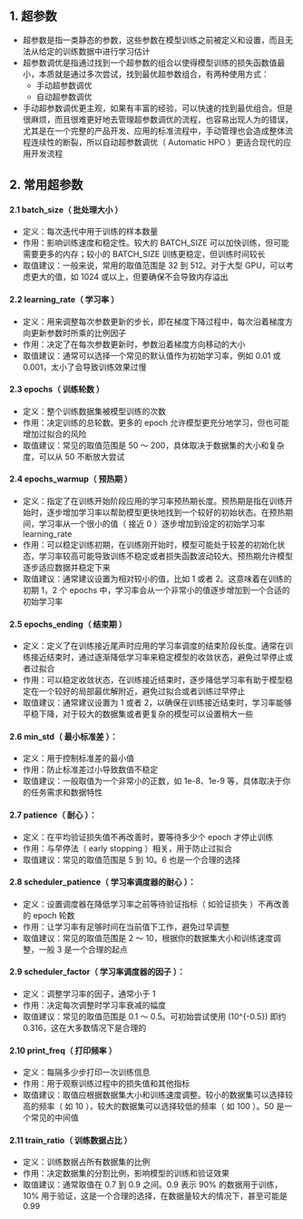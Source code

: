 ## 1. 超参数

- 超参数是指一类静态的参数，这些参数在模型训练之前被定义和设置，而且无法从给定的训练数据中进行学习估计
- 超参数调优是指通过找到一个超参数的组合以使得模型训练的损失函数值最小，本质就是通过多次尝试，找到最优超参数组合，有两种使用方式：
  - 手动超参数调优
  - 自动超参数调优
- 手动超参数调优更主观，如果有丰富的经验，可以快速的找到最优组合。但是很麻烦，而且很难更好地去管理超参数调优的流程，也容易出现人为的错误，尤其是在一个完整的产品开发、应用的标准流程中，手动管理也会造成整体流程连续性的断裂，所以自动超参数调优（ Automatic HPO ）更适合现代的应用开发流程

## 2. 常用超参数

#### 2.1 batch_size（ 批处理大小 ）

- 定义：每次迭代中用于训练的样本数量
- 作用：影响训练速度和稳定性。较大的 BATCH_SIZE 可以加快训练，但可能需要更多的内存；较小的 BATCH_SIZE 训练更稳定，但训练时间较长
- 取值建议：一般来说，常用的取值范围是 32 到 512。对于大型 GPU，可以考虑更大的值，如 1024 或以上，但要确保不会导致内存溢出

#### 2.2 learning_rate（ 学习率 ）

- 定义：用来调整每次参数更新的步长，即在梯度下降过程中，每次沿着梯度方向更新参数时所乘的比例因子
- 作用：决定了在每次参数更新时，参数沿着梯度方向移动的大小
- 取值建议：通常可以选择一个常见的默认值作为初始学习率，例如 0.01 或 0.001，太小了会导致训练效果过慢

#### 2.3 epochs（ 训练轮数 ）

- 定义：整个训练数据集被模型训练的次数
- 作用：决定训练的总轮数。更多的 epoch 允许模型更充分地学习，但也可能增加过拟合的风险
- 取值建议：常见的取值范围是 50 ～ 200，具体取决于数据集的大小和复杂度，可以从 50 不断放大尝试

#### 2.4 epochs_warmup（ 预热期 ）

- 定义：指定了在训练开始阶段应用的学习率预热期长度。预热期是指在训练开始时，逐步增加学习率以帮助模型更快地找到一个较好的初始状态。在预热期间，学习率从一个很小的值（ 接近 0 ）逐步增加到设定的初始学习率 learning_rate
- 作用：可以稳定训练初期，在训练刚开始时，模型可能处于较差的初始化状态，学习率较高可能导致训练不稳定或者损失函数波动较大。预热期允许模型逐步适应数据并稳定下来
- 取值建议：通常建议设置为相对较小的值，比如 1 或者 2。这意味着在训练的初期 1，2 个 epochs 中，学习率会从一个非常小的值逐步增加到一个合适的初始学习率

#### 2.5 epochs_ending（ 结束期 ）

- 定义：定义了在训练接近尾声时应用的学习率调度的结束阶段长度。通常在训练接近结束时，通过逐渐降低学习率来稳定模型的收敛状态，避免过早停止或者过拟合
- 作用：可以稳定收敛状态，在训练接近结束时，逐步降低学习率有助于模型稳定在一个较好的局部最优解附近，避免过拟合或者训练过早停止
- 取值建议：通常建议设置为 1 或者 2，以确保在训练接近结束时，学习率能够平稳下降，对于较大的数据集或者更复杂的模型可以设置稍大一些

#### 2.6 min_std（ 最小标准差 ）：

- 定义：用于控制标准差的最小值
- 作用：防止标准差过小导致数值不稳定
- 取值建议：一般取值为一个非常小的正数，如 1e-8、1e-9 等，具体取决于你的任务需求和数据特性

#### 2.7 patience（ 耐心 ）：

- 定义：在平均验证损失值不再改善时，要等待多少个 epoch 才停止训练
- 作用：与早停法（ early stopping ）相关，用于防止过拟合
- 取值建议：常见的取值范围是 5 到 10。6 也是一个合理的选择

#### 2.8 scheduler_patience（ 学习率调度器的耐心 ）：

- 定义：设置调度器在降低学习率之前等待验证指标（ 如验证损失 ）不再改善的 epoch 轮数
- 作用：让学习率有足够时间在当前值下工作，避免过早调整
- 取值建议：常见的取值范围是 2 ～ 10，根据你的数据集大小和训练速度调整，一般 3 是一个合理的起点

#### 2.9 scheduler_factor（ 学习率调度器的因子 ）：

- 定义：调整学习率的因子，通常小于 1
- 作用：决定每次调整时学习率衰减的幅度
- 取值建议：常见的取值范围是 0.1 ～ 0.5。可初始尝试使用 (10^{-0.5}) 即约 0.316，这在大多数情况下是合理的

#### 2.10 print_freq（ 打印频率 ）

- 定义：每隔多少步打印一次训练信息
- 作用：用于观察训练过程中的损失值和其他指标
- 取值建议：取值应根据数据集大小和训练速度调整。较小的数据集可以选择较高的频率（ 如 10 ），较大的数据集可以选择较低的频率（ 如 100 ）。50 是一个常见的中间值

#### 2.11 train_ratio（ 训练数据占比 ）

- 定义：训练数据占所有数据集的比例
- 作用：决定数据集的分割比例，影响模型的训练和验证效果
- 取值建议：通常取值在 0.7 到 0.9 之间。0.9 表示 90% 的数据用于训练，10% 用于验证，这是一个合理的选择，在数据量较大的情况下，甚至可能是 0.99
